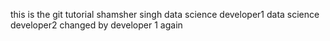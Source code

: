 this is the git tutorial
shamsher singh
data science developer1
data science developer2
changed by developer 1 again